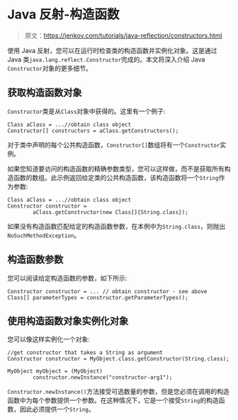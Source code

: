 # Java 反射-构造函数

> 原文：<https://jenkov.com/tutorials/java-reflection/constructors.html>

使用 Java 反射，您可以在运行时检查类的构造函数并实例化对象。这是通过 Java 类`java.lang.reflect.Constructor`完成的。本文将深入介绍 Java `Constructor`对象的更多细节。

## 获取构造函数对象

`Constructor`类是从`Class`对象中获得的。这里有一个例子:

```
Class aClass = ...//obtain class object
Constructor[] constructors = aClass.getConstructors();

```

对于类中声明的每个公共构造函数，`Constructor[]`数组将有一个`Constructor`实例。

如果您知道要访问的构造函数的精确参数类型，您可以这样做，而不是获取所有构造函数的数组。此示例返回给定类的公共构造函数，该构造函数将一个`String`作为参数:

```
Class aClass = ...//obtain class object
Constructor constructor =
        aClass.getConstructor(new Class[]{String.class});

```

如果没有构造函数匹配给定的构造函数参数，在本例中为`String.class`，则抛出`NoSuchMethodException`。

## 构造函数参数

您可以阅读给定构造函数的参数，如下所示:

```
Constructor constructor = ... // obtain constructor - see above
Class[] parameterTypes = constructor.getParameterTypes();

```

## 使用构造函数对象实例化对象

您可以像这样实例化一个对象:

```
//get constructor that takes a String as argument
Constructor constructor = MyObject.class.getConstructor(String.class);

MyObject myObject = (MyObject)
        constructor.newInstance("constructor-arg1");

```

`Constructor.newInstance()`方法接受可选数量的参数，但是您必须在调用的构造函数中为每个参数提供一个参数。在这种情况下，它是一个接受`String`的构造函数，因此必须提供一个`String`。